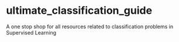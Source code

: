# ultimate_classification_guide
A one stop shop for all resources related to classification problems in Supervised Learning
